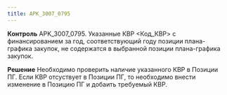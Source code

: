 ```yaml
---
title: APK_3007_0795
---
```


**Контроль**
APK_3007_0795. Указанные КВР <Код_КВР> с финансированием за год, соответствующий году позиции плана-графика закупок, не содержатся в выбранной позиции плана-графика закупок.

**Решение**
Необходимо проверить наличие указанного КВР в Позиции ПГ. Если КВР отсуствует в Позиции ПГ, то необходимо внести изменение в Позицию ПГ и добаить требуемый КВР.
